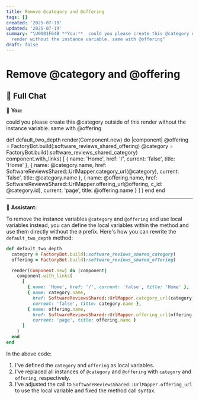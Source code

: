```yaml
---
title: Remove @category and @offering
tags: []
created: '2025-07-19'
updated: '2025-07-19'
summary: "\U0001F64B **You:**  could you please create this @category outside of this
  render without the instance variable. same with @offering"
draft: false
---
```


# Remove @category and @offering

## 🧠 Full Chat

🙋 **You:**

could you please create this @category outside of this render without the instance variable. same with @offering 

   def default_two_depth
        render(Component.new) do |component|
          @offering = FactoryBot.build(:software_reviews_shared_offering)
          @category = FactoryBot.build(:software_reviews_shared_category)
          component.with_links(
            [
              { name: 'Home', href: '/', current: 'false', title: 'Home' },
              { name: @category.name, href: SoftwareReviewsShared::UrlMapper.category_url(@category),
                current: 'false', title: @category.name },
              { name: @offering.name,
                href: SoftwareReviewsShared::UrlMapper.offering_url@offering, c_id: @category.id),
                current: 'page', title: @offering.name }
            ]
          )
        end
      end

---

🤖 **Assistant:**

To remove the instance variables `@category` and `@offering` and use local variables instead, you can define the local variables within the method and use them directly without the `@` prefix. Here's how you can rewrite the `default_two_depth` method:

```ruby
def default_two_depth
  category = FactoryBot.build(:software_reviews_shared_category)
  offering = FactoryBot.build(:software_reviews_shared_offering)

  render(Component.new) do |component|
    component.with_links(
      [
        { name: 'Home', href: '/', current: 'false', title: 'Home' },
        { name: category.name, 
          href: SoftwareReviewsShared::UrlMapper.category_url(category),
          current: 'false', title: category.name },
        { name: offering.name,
          href: SoftwareReviewsShared::UrlMapper.offering_url(offering, c_id: category.id),
          current: 'page', title: offering.name }
      ]
    )
  end
end
```

In the above code:

1. I've defined the `category` and `offering` as local variables.
2. I've replaced all instances of `@category` and `@offering` with `category` and `offering`, respectively.
3. I've adjusted the call to `SoftwareReviewsShared::UrlMapper.offering_url` to use the local variable and fixed the method call syntax.